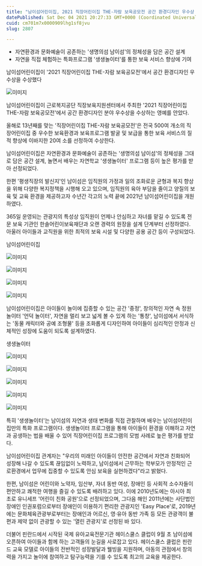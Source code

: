 ```yaml
---
title: "남이섬어린이집, 2021 직장어린이집 THE-자람 보육공모전 공간 환경디자인 우수상 수상"
datePublished: Sat Dec 04 2021 20:27:33 GMT+0000 (Coordinated Universal Time)
cuid: cm701m7x0000909lhg1sf8jvu
slug: 2807

---
```



- 자연환경과 문화예술이 공존하는 '생명의섬 남이섬'의 정체성을 담은 공간 설계
- 자연을 직접 체험하는 특화프로그램 '생생놀이터'를 통한 보육 서비스 향상에 기여

남이섬어린이집이 '2021 직장어린이집 THE-자람 보육공모전'에서 공간 환경디자인 우수상을 수상했다

![이미지](https://cdn.hashnode.com/res/hashnode/image/upload/v1739251775300/6587675e-121e-452f-896a-f5a11ae33d3f.jpeg)

남이섬어린이집이 근로복지공단 직장보육지원센터에서 주최한 '2021 직장어린이집 THE-자람 보육공모전'에서 공간 환경디자인 분야 우수상을 수상하는 영예를 안았다.

올해로 13년째를 맞는 '직장어린이집 THE-자람 보육공모전'은 전국 500여 개소의 직장어린이집 중 우수한 보육환경과 보육프로그램 발굴 및 보급을 통한 보육 서비스의 질적 향상에 이바지한 20여 소를 선정하여 수상한다.

남이섬어린이집은 자연환경과 문화예술이 공존하는 '생명의섬 남이섬'의 정체성을 그대로 담은 공간 설계, 놀면서 배우는 자연학교 '생생놀이터' 프로그램 등이 높은 평가를 받아 선정되었다.

한편 '평생직장의 발신지'인 남이섬은 임직원의 가정과 일의 조화로운 균형과 복지 향상을 위해 다양한 복지정책을 시행해 오고 있으며, 임직원의 육아 부담을 줄이고 양질의 보육 및 교육 환경을 제공하고자 수년간 각고의 노력 끝에 2021년 남이섬어린이집을 개원하였다.

365일 운영되는 관광지의 특성상 임직원이 언제나 안심하고 자녀를 맡길 수 있도록 전문 보육 기관인 한솔어린이보육재단과 오랜 경력의 원장을 설계 단계부터 선정하였다. 아울러 아이들과 교직원을 위한 최적의 보육 시설 및 다양한 공용 공간 등이 구성되었다.

남이섬어린이집

![이미지](https://cdn.hashnode.com/res/hashnode/image/upload/v1739251778079/3eceb5ea-5031-43ab-b2e0-82eac85cedba.jpeg)

![이미지](https://cdn.hashnode.com/res/hashnode/image/upload/v1739251781333/73ffc119-902c-4b76-970a-2db096e17444.jpeg)

![이미지](https://cdn.hashnode.com/res/hashnode/image/upload/v1739251783644/8d71300c-aefa-4505-8eba-cd8cf99338d2.jpeg)

![이미지](https://cdn.hashnode.com/res/hashnode/image/upload/v1739251786005/23ba1c54-7e4f-4a87-a9b4-fc90389ff5d0.jpeg)

남이섬어린이집은 아이들이 놀이에 집중할 수 있는 공간 '중정', 창의적인 자연 속 정원 놀이터 '언덕 놀이터', 자연을 멀리 보고 넓게 볼 수 있게 하는 '통창', 남이섬에서 서식하는 '동물 캐릭터와 공예 조형물' 등을 조화롭게 디자인하여 아이들이 심리적인 안정과 신체적인 성장에 도움이 되도록 설계하였다.

생생놀이터

![이미지](https://cdn.hashnode.com/res/hashnode/image/upload/v1739251788867/c10e8ade-8ced-44c2-ab72-30e99c386e2a.jpeg)

![이미지](https://cdn.hashnode.com/res/hashnode/image/upload/v1739251791828/518fa464-7d06-4a71-bcd1-73c7f113de65.jpeg)

![이미지](https://cdn.hashnode.com/res/hashnode/image/upload/v1739251794995/cc9295d6-ddf4-4e88-98f1-c6dead9788d5.jpeg)

![이미지](https://cdn.hashnode.com/res/hashnode/image/upload/v1739251798014/49f11408-9e4a-4e81-9864-5b52575a6546.jpeg)

![이미지](https://cdn.hashnode.com/res/hashnode/image/upload/v1739251800882/b527f63a-ecfe-4d24-b335-2fb598ecff7c.jpeg)

특히 '생생놀이터'는 남이섬의 자연과 생태 변화를 직접 관찰하며 배우는 남이섬어린이집만의 특화 프로그램이다. 생생놀이터 프로그램을 통해 아이들이 환경을 이해하고 자연과 공생하는 법을 배울 수 있어 직장어린이집 프로그램의 모범 사례로 높은 평가를 받았다.

남이섬어린이집 관계자는 "우리의 미래인 아이들이 안전한 공간에서 자연과 친화되어 성장해 나갈 수 있도록 끊임없이 노력하고, 남이섬에서 근무하는 학부모가 안정적인 근로환경에서 업무에 집중할 수 있도록 안심 보육을 실현하겠다"라고 밝혔다.

한편, 남이섬은 어린이와 노약자, 임산부, 자녀 동반 여성, 장애인 등 사회적 소수자들이 편안하고 쾌적한 여행을 즐길 수 있도록 배려하고 있다. 이에 2010년도에는 아시아 최초로 유니세프 '어린이 친화 공원'으로 선정되었으며, 그다음 해인 2011년에는 사단법인 장애인 인권포럼으로부터 장애인이 이용하기 편리한 관광지인 'Easy Place'로, 2019년에는 문화체육관광부로부터는 장애인과 어르신, 영·유아 동반 가족 등 모든 관광객이 불편과 제약 없이 관광할 수 있는 '열린 관광지'로 선정된 바 있다.

더불어 핀란드에서 시작된 국제 유아교육전문기관 헤이스쿨스 클럽이 9월 초 남이섬에 오픈하여 아이들과 함께 하는 고객들의 눈길을 사로잡고 있다. 헤이스쿨스 클럽은 핀란드 교육 모델로 아이들의 전반적인 성장발달과 웰빙을 지원하며, 아동의 관점에서 창의력을 가지고 놀이에 참여하고 탐구능력을 기를 수 있도록 최고의 교육을 제공한다.